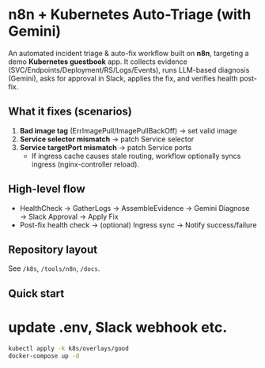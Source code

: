 # n8n + Kubernetes Auto-Triage (with Gemini)

An automated incident triage & auto-fix workflow built on **n8n**, targeting a demo **Kubernetes guestbook** app.
It collects evidence (SVC/Endpoints/Deployment/RS/Logs/Events), runs LLM-based diagnosis (Gemini),
asks for approval in Slack, applies the fix, and verifies health post-fix.

## What it fixes (scenarios)
1. **Bad image tag** (ErrImagePull/ImagePullBackOff) → set valid image
2. **Service selector mismatch** → patch Service selector
3. **Service targetPort mismatch** → patch Service ports
   - If ingress cache causes stale routing, workflow optionally syncs ingress (nginx-controller reload).

## High-level flow
- HealthCheck → GatherLogs → AssembleEvidence → Gemini Diagnose → Slack Approval → Apply Fix
- Post-fix health check → (optional) Ingress sync → Notify success/failure

## Repository layout
See `/k8s`, `/tools/n8n`, `/docs`.

## Quick start
# update .env, Slack webhook etc.
```bash
kubectl apply -k k8s/overlays/good
docker-compose up -d

